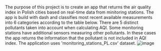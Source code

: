 The purpose of this project is to create an app that returns the air quality index in Polish cities based on real-time data from minitoring stations. The app is build with dash and classifies most recent available measurements into 6 categories according to the table below. There are 5 distinct pollutants taken into account when calculating AQI. Some monitoring stations have additional sensors measuring other pollutants. In these cases the app returns the information that the pollutant is not included in AQI index. The application uses 'monitoring_stations_PL.csv' dataset.
![image](https://github.com/RadoslawStanisz/portfolio/assets/136122006/cb4732cc-9713-4dc4-9bb0-cca4dace3150)
